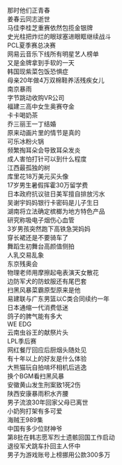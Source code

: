那时他们正青春  
姜春云同志逝世  
马佳李桂芝重赛依然包揽金银牌  
史光柱把炸烂的眼球塞进眼眶继续战斗  
PCL夏季赛总决赛  
网易云音乐下线所有明星艺人榜单  
又是金牌拿到手软的一天  
韩国现紫菜包饭恐惧症  
母亲20年做4万双棉鞋养活残疾女儿  
南京暴雨  
字节跳动收购VR公司  
福建三高中女生奥赛夺金  
卡卡喝奶茶  
乔三丽王一丁结婚  
原来动画片里的情节是真的  
可乐冰粉火锅  
频繁掏耳朵会导致耳朵发炎  
成人害怕打针可以到什么程度  
江西最孤独的树  
库里花18万美元买头像  
17岁男生暑假挥霍30万留学费  
日本政府抗议驻日美军擅自排放污水  
吴谢宇妈妈银行卡密码是儿子生日  
湖南将立法确定槟榔为地方特色产品  
研究称吸电子烟伤心血管  
3岁男孩突然跑下高铁急哭妈妈  
穿长裙还是不要骑车了  
舞蹈生初舞台高颜值侧拍  
人乳交易乱象  
东京残奥会  
物理老师用摩擦起电表演天女散花  
边防军犬的防蚊服还有尾巴套  
扫黑风暴菜霸原型原来是他  
易建联与广东男篮以C类合同续约一年  
日本通缩一代消费低迷  
鸽子的脾气能有多大  
WE EDG  
云南虫谷王的献祭片头  
LPL季后赛  
网红餐厅回应后厨烟头随处见  
有十年以上的好友是什么体验  
大熊猫玩自拍啃坏相机后逃逸  
换个BGM看扫黑风暴  
安徽黄山发生刑案致1死2伤  
陕西安康暴雨积水齐腰  
男子流浪30年回家父母已离世  
小奶狗打架有多可爱  
海贼王989集  
中国有多少位财神爷  
第8批在韩志愿军烈士遗骸回国工作启动  
退役军犬跳车扑回主人怀中  
男子为游戏账号上榜挪用公款300多万  
